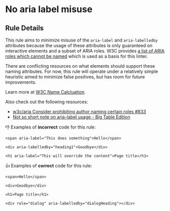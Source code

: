 # No aria label misuse

## Rule Details

This rule aims to minimize misuse of the `aria-label` and `aria-labelledby` attributes because the usage of these attributes is only guaranteed on interactive elements and a subset of ARIA roles. W3C provides [a list of ARIA roles which cannot be named](https://w3c.github.io/aria/#namefromprohibited) which is used as a basis for this linter.

There are conflicting resources on what elements should support these naming attributes. For now, this rule will operate under a relatively simple heuristic aimed to minimize false positives, but has room for future improvements.

Learn more at [W3C Name Calcluation](https://w3c.github.io/aria/#namecalculation).

Also check out the following resources:
- [w3c/aria Consider prohibiting author naming certain roles #833](https://github.com/w3c/aria/issues/833)
- [Not so short note on aria-label usage - Big Table Edition](https://html5accessibility.com/stuff/2020/11/07/not-so-short-note-on-aria-label-usage-big-table-edition/)

👎 Examples of **incorrect** code for this rule:

```erb
<span aria-label="This does something">Hello</span>
```

```erb
<div aria-labelledby="heading1">Goodbye</div>
```

```erb
<h1 aria-label="This will override the content">Page title</h1>
```

👍 Examples of **correct** code for this rule:

```erb
<span>Hello</span>
```

```erb
<div>Goodbye</div>
```

```erb
<h1>Page title</h1>
```

```erb
<div role="dialog" aria-labelledby="dialogHeading"></div>
```
